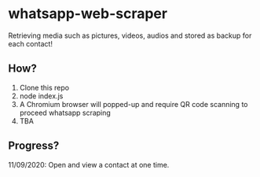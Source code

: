 # whatsapp-web-scraper  
 Retrieving media such as pictures, videos, audios and stored as backup for each contact!  

 ## How?  
 1. Clone this repo  
 2. node index.js  
 3. A Chromium browser will popped-up and require QR code scanning to proceed whatsapp scraping  
 4. TBA  

 ## Progress?
 11/09/2020: Open and view a contact at one time.
